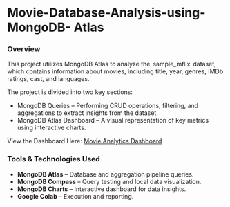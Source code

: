 # Movie-Database-Analysis-using-MongoDB- Atlas

### **Overview**
This project utilizes MongoDB Atlas to analyze the ⁠ sample_mflix ⁠ dataset, which contains information about movies, including title, year, genres, IMDb ratings, cast, and languages.

The project is divided into two key sections:
* MongoDB Queries – Performing CRUD operations, filtering, and aggregations to extract insights from the dataset.
* MongoDB Atlas Dashboard – A visual representation of key metrics using interactive charts.

View the Dashboard Here: 
[Movie Analytics Dashboard](https://charts.mongodb.com/charts-project-0-zrkxyou/dashboards/3e660d11-2305-4d59-9a50-56370758aede)

### **Tools & Technologies Used**
* **MongoDB Atlas** – Database and aggregation pipeline queries.
* **MongoDB Compass** – Query testing and local data visualization.
* **MongoDB Charts** – Interactive dashboard for data insights.
* **Google Colab** – Execution and reporting.
